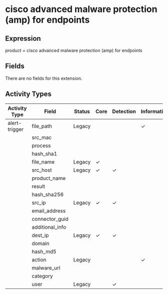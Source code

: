 cisco advanced malware protection (amp) for endpoints
=====================================================

Expression
----------

product = cisco advanced malware protection (amp) for endpoints

Fields
------

There are no fields for this extension.

Activity Types
--------------

| Activity Type | Field           | Status | Core     | Detection | Informational |
| ------------- | --------------- | ------ | -------- | --------- | ------------- |
| alert-trigger | file_path       | Legacy |          |           | &#10003;      |
|               | src_mac         |        |          |           |               |
|               | process         |        |          |           |               |
|               | hash_sha1       |        |          |           |               |
|               | file_name       | Legacy | &#10003; |           |               |
|               | src_host        | Legacy | &#10003; | &#10003;  |               |
|               | product_name    |        |          |           |               |
|               | result          |        |          |           |               |
|               | hash_sha256     |        |          |           |               |
|               | src_ip          | Legacy | &#10003; | &#10003;  |               |
|               | email_address   |        |          |           |               |
|               | connector_guid  |        |          |           |               |
|               | additional_info |        |          |           |               |
|               | dest_ip         | Legacy | &#10003; | &#10003;  |               |
|               | domain          |        |          |           |               |
|               | hash_md5        |        |          |           |               |
|               | action          | Legacy |          |           | &#10003;      |
|               | malware_url     |        |          |           |               |
|               | category        |        |          |           |               |
|               | user            | Legacy |          | &#10003;  |               |

